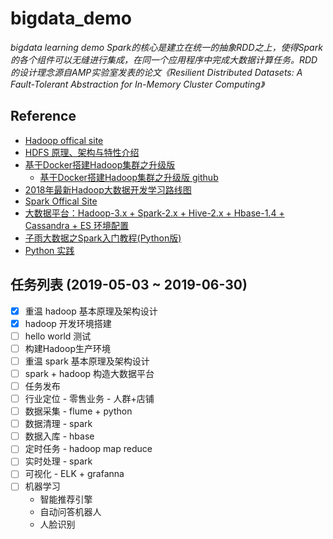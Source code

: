# bigdata_demo
*bigdata learning demo
Spark的核心是建立在统一的抽象RDD之上，使得Spark的各个组件可以无缝进行集成，在同一个应用程序中完成大数据计算任务。RDD的设计理念源自AMP实验室发表的论文《Resilient Distributed Datasets: A Fault-Tolerant Abstraction for In-Memory Cluster Computing》*

## Reference
- [Hadoop offical site](http://hadoop.apache.org/)
- [HDFS 原理、架构与特性介绍](https://www.open-open.com/lib/view/open1376228205209.html)
- [基于Docker搭建Hadoop集群之升级版](https://kiwenlau.com/2016/06/12/160612-hadoop-cluster-docker-update/)
  - [基于Docker搭建Hadoop集群之升级版 github](https://github.com/kiwenlau/hadoop-cluster-docker)
- [2018年最新Hadoop大数据开发学习路线图](https://blog.csdn.net/sinat_38648491/article/details/79032396)
- [Spark Offical Site](http://spark.apache.org/)
- [大数据平台：Hadoop-3.x + Spark-2.x + Hive-2.x + Hbase-1.4 + Cassandra + ES 环境配置](https://blog.csdn.net/lovebyz/article/details/83346458)
- [子雨大数据之Spark入门教程(Python版)](http://dblab.xmu.edu.cn/blog/1709-2/)
- [Python 实践](https://www.cnblogs.com/miqi1992/p/8082471.html)

## 任务列表 (2019-05-03 ~ 2019-06-30)
- [X] 重温 hadoop 基本原理及架构设计
- [x] hadoop 开发环境搭建
- [ ] hello world 测试
- [ ] 构建Hadoop生产环境
- [ ] 重温 spark 基本原理及架构设计
- [ ] spark + hadoop 构造大数据平台
- [ ] 任务发布
- [ ] 行业定位 - 零售业务 - 人群+店铺 
- [ ] 数据采集 - flume + python
- [ ] 数据清理 - spark
- [ ] 数据入库 - hbase
- [ ] 定时任务 - hadoop map reduce
- [ ] 实时处理 - spark 
- [ ] 可视化 - ELK + grafanna
- [ ] 机器学习
  - 智能推荐引擎
  - 自动问答机器人
  - 人脸识别

